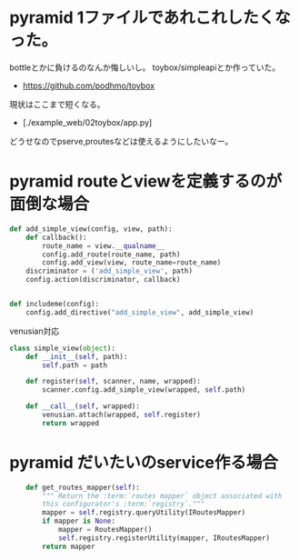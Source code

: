 # pyramid 1ファイルであれこれしたくなった。

bottleとかに負けるのなんか悔しいし。
toybox/simpleapiとか作っていた。

- https://github.com/podhmo/toybox

現状はここまで短くなる。

- [./example_web/02toybox/app.py]

どうせなのでpserve,proutesなどは使えるようにしたいなー。

# pyramid routeとviewを定義するのが面倒な場合

```python
def add_simple_view(config, view, path):
    def callback():
        route_name = view.__qualname__
        config.add_route(route_name, path)
        config.add_view(view, route_name=route_name)
    discriminator = ('add_simple_view', path)
    config.action(discriminator, callback)


def includeme(config):
    config.add_directive("add_simple_view", add_simple_view)
```

venusian対応

```python
class simple_view(object):
    def __init__(self, path):
        self.path = path

    def register(self, scanner, name, wrapped):
        scanner.config.add_simple_view(wrapped, self.path)

    def __call__(self, wrapped):
        venusian.attach(wrapped, self.register)
        return wrapped
```

# pyramid だいたいのservice作る場合

```python
    def get_routes_mapper(self):
        """ Return the :term:`routes mapper` object associated with
        this configurator's :term:`registry`."""
        mapper = self.registry.queryUtility(IRoutesMapper)
        if mapper is None:
            mapper = RoutesMapper()
            self.registry.registerUtility(mapper, IRoutesMapper)
        return mapper
```
